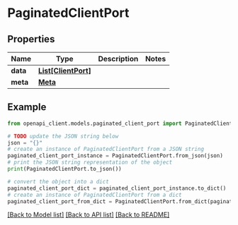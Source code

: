 # PaginatedClientPort


## Properties

Name | Type | Description | Notes
------------ | ------------- | ------------- | -------------
**data** | [**List[ClientPort]**](ClientPort.md) |  | 
**meta** | [**Meta**](Meta.md) |  | 

## Example

```python
from openapi_client.models.paginated_client_port import PaginatedClientPort

# TODO update the JSON string below
json = "{}"
# create an instance of PaginatedClientPort from a JSON string
paginated_client_port_instance = PaginatedClientPort.from_json(json)
# print the JSON string representation of the object
print(PaginatedClientPort.to_json())

# convert the object into a dict
paginated_client_port_dict = paginated_client_port_instance.to_dict()
# create an instance of PaginatedClientPort from a dict
paginated_client_port_from_dict = PaginatedClientPort.from_dict(paginated_client_port_dict)
```
[[Back to Model list]](../README.md#documentation-for-models) [[Back to API list]](../README.md#documentation-for-api-endpoints) [[Back to README]](../README.md)


